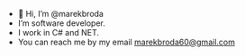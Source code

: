 - 👋 Hi, I’m @marekbroda
- I’m software developer.
- I work in C# and NET.
- You can reach me by my email marekbroda60@gmail.com

<!---
marekbroda/marekbroda is a ✨ special ✨ repository because its `README.md` (this file) appears on your GitHub profile.
You can click the Preview link to take a look at your changes.
--->
